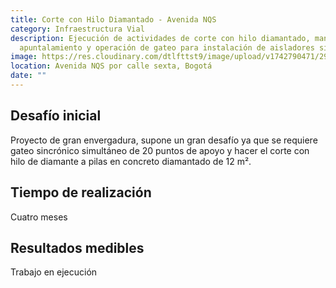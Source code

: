 ```yaml
---
title: Corte con Hilo Diamantado - Avenida NQS
category: Infraestructura Vial
description: Ejecución de actividades de corte con hilo diamantado, maniobras de
  apuntalamiento y operación de gateo para instalación de aisladores sísmicos.
image: https://res.cloudinary.com/dtlfttst9/image/upload/v1742790471/29a8870_mokbem.jpg
location: Avenida NQS por calle sexta, Bogotá
date: ""
---
```

## Desafío inicial
Proyecto de gran envergadura, supone un gran desafío ya que se requiere gateo sincrónico simultáneo de 20 puntos de apoyo y hacer el corte con hilo de diamante a pilas en concreto diamantado de 12 m².

## Tiempo de realización
Cuatro meses

## Resultados medibles
Trabajo en ejecución
